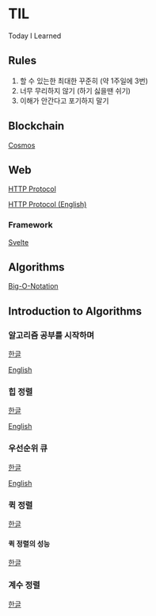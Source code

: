 # TIL
Today I Learned

## Rules

1. 할 수 있는한 최대한 꾸준히 (약 1주일에 3번)
2. 너무 무리하지 않기 (하기 싫을땐 쉬기)
3. 이해가 안간다고 포기하지 말기

## Blockchain

[Cosmos](https://velog.io/@kihyun/Cosmos)

## Web

[HTTP Protocol](https://velog.io/@kihyun/HTTP-%ED%94%84%EB%A1%9C%ED%86%A0%EC%BD%9C)

[HTTP Protocol (English)](https://daveg7lee.medium.com/http-b767aad88295)

### Framework

[Svelte](https://velog.io/@kihyun/Svelte-%EC%8B%9C%EC%9E%91%ED%95%98%EA%B8%B0)

## Algorithms

[Big-O-Notation](https://velog.io/@kihyun/Big-O-Notation-%EC%A0%90%EA%B7%BC-%ED%91%9C%EA%B8%B0%EB%B2%95)

## Introduction to Algorithms

### 알고리즘 공부를 시작하며

[한글](https://url.kr/owmla9)

[English](https://daveg7lee.medium.com/why-should-we-study-algorithms-introduction-to-algorithms-71a7eb729a3e)

### 힙 정렬

[한글](https://velog.io/@kihyun/1.-%ED%9E%99-%EC%A0%95%EB%A0%AC-1)

[English](https://daveg7lee.medium.com/heap-sort-introduction-to-algorithms-e2b5c517e83f)

### 우선순위 큐

[한글](https://velog.io/@kihyun/%EC%9A%B0%EC%84%A0%EC%88%9C%EC%9C%84-%ED%81%90)

[English](https://daveg7lee.medium.com/priority-queue-introduction-to-algorithms-2195ddaec97a)

### 퀵 정렬

[한글](https://velog.io/@kihyun/%ED%80%B5-%EC%A0%95%EB%A0%AC)

#### 퀵 정렬의 성능

[한글](https://velog.io/@kihyun/%ED%80%B5-%EC%A0%95%EB%A0%AC%EC%9D%98-%EC%84%B1%EB%8A%A5)

### 계수 정렬

[한글](https://velog.io/@kihyun/%EA%B3%84%EC%88%98-%EC%A0%95%EB%A0%AC-Counting-sort)
